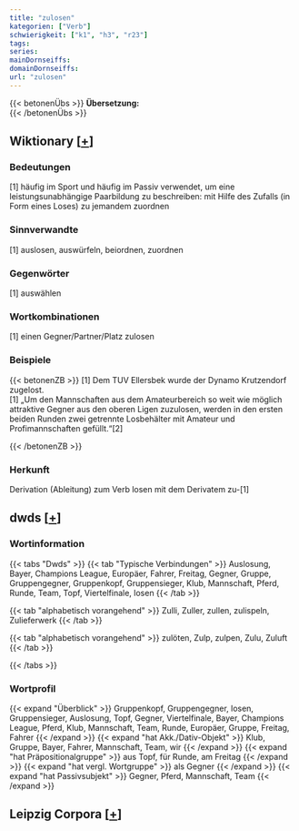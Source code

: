 ```yaml
---
title: "zulosen"
kategorien: ["Verb"]
schwierigkeit: ["k1", "h3", "r23"]
tags:
series:
mainDornseiffs:
domainDornseiffs:
url: "zulosen"
---
```


{{< betonenÜbs >}}
**Übersetzung:**  
{{< /betonenÜbs >}}

## Wiktionary [[+](https://de.wiktionary.org/wiki/zulosen)]

### Bedeutungen
[1] häufig im Sport und häufig im Passiv verwendet, um eine leistungsunabhängige Paarbildung zu beschreiben: mit Hilfe des Zufalls (in Form eines Loses) zu jemandem zuordnen  

### Sinnverwandte
[1] auslosen, auswürfeln, beiordnen, zuordnen  

### Gegenwörter
[1] auswählen  

### Wortkombinationen
[1] einen Gegner/Partner/Platz zulosen  

### Beispiele
{{< betonenZB >}}
[1] Dem TUV Ellersbek wurde der Dynamo Krutzendorf zugelost.  
[1] „Um den Mannschaften aus dem Amateurbereich so weit wie möglich attraktive Gegner aus den oberen Ligen zuzulosen, werden in den ersten beiden Runden zwei getrennte Losbehälter mit Amateur und Profimannschaften gefüllt.“[2]  

{{< /betonenZB >}}
### Herkunft
Derivation (Ableitung) zum Verb losen mit dem Derivatem zu-[1]  



## dwds [[+](https://www.dwds.de/wb/zulosen)]

### Wortinformation
{{< tabs "Dwds" >}}
{{< tab "Typische Verbindungen" >}}
Auslosung, Bayer, Champions League, Europäer, Fahrer, Freitag, Gegner, Gruppe, Gruppengegner, Gruppenkopf, Gruppensieger, Klub, Mannschaft, Pferd, Runde, Team, Topf, Viertelfinale, losen
{{< /tab >}}

{{< tab "alphabetisch vorangehend" >}}
Zulli, Zuller, zullen, zulispeln, Zulieferwerk
{{< /tab >}}

{{< tab "alphabetisch vorangehend" >}}
zulöten, Zulp, zulpen, Zulu, Zuluft
{{< /tab >}}

{{< /tabs >}}

### Wortprofil
{{< expand "Überblick" >}} Gruppenkopf, Gruppengegner, losen, Gruppensieger, Auslosung, Topf, Gegner, Viertelfinale, Bayer, Champions League, Pferd, Klub, Mannschaft, Team, Runde, Europäer, Gruppe, Freitag, Fahrer {{< /expand >}}
{{< expand "hat Akk./Dativ-Objekt" >}} Klub, Gruppe, Bayer, Fahrer, Mannschaft, Team, wir {{< /expand >}}
{{< expand "hat Präpositionalgruppe" >}} aus Topf, für Runde, am Freitag {{< /expand >}}
{{< expand "hat vergl. Wortgruppe" >}} als Gegner {{< /expand >}}
{{< expand "hat Passivsubjekt" >}} Gegner, Pferd, Mannschaft, Team {{< /expand >}}

## Leipzig Corpora [[+](https://corpora.uni-leipzig.de/en/res?word=zulosen&corpusId=deu_newscrawl-public_2018)]

